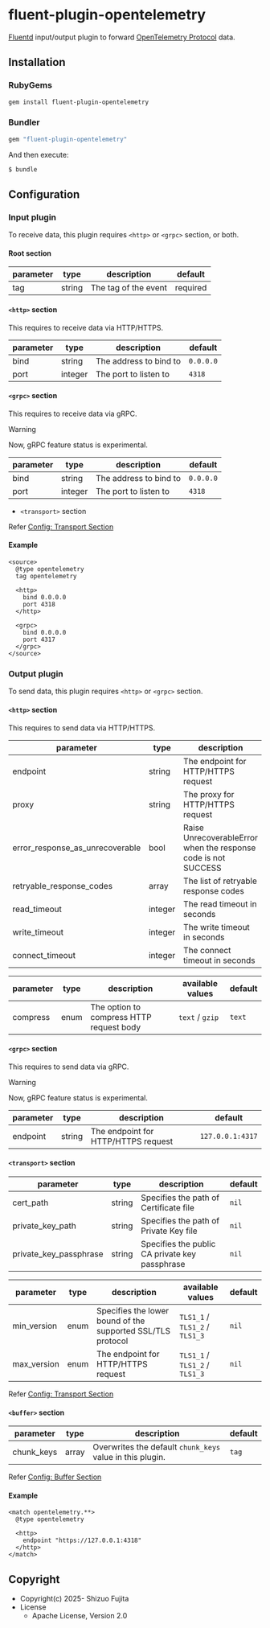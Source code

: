 # fluent-plugin-opentelemetry

[Fluentd](https://fluentd.org/) input/output plugin to forward [OpenTelemetry Protocol](https://github.com/open-telemetry/opentelemetry-proto) data.

## Installation

### RubyGems

```sh
gem install fluent-plugin-opentelemetry
```

### Bundler

```ruby
gem "fluent-plugin-opentelemetry"
```

And then execute:

```sh
$ bundle
```

## Configuration

### Input plugin

To receive data, this plugin requires `<http>` or `<grpc>` section, or both.

#### Root section

| parameter | type   | description          | default  |
|-----------|--------|----------------------|----------|
| tag       | string | The tag of the event | required |

#### `<http>` section

This requires to receive data via HTTP/HTTPS.

| parameter | type    | description            | default   |
|-----------|---------|------------------------|-----------|
| bind      | string  | The address to bind to | `0.0.0.0` |
| port      | integer | The port to listen to  | `4318`    |

#### `<grpc>` section

This requires to receive data via gRPC.

> [!WARNING]
> Now, gRPC feature status is experimental.

| parameter | type    | description            | default   |
|-----------|---------|------------------------|-----------|
| bind      | string  | The address to bind to | `0.0.0.0` |
| port      | integer | The port to listen to  | `4318`    |

* `<transport>` section

Refer [Config: Transport Section](https://docs.fluentd.org/configuration/transport-section)

#### Example

```
<source>
  @type opentelemetry
  tag opentelemetry

  <http>
    bind 0.0.0.0
    port 4318
  </http>

  <grpc>
    bind 0.0.0.0
    port 4317
  </grpc>
</source>
```

### Output plugin

To send data, this plugin requires `<http>` or `<grpc>` section.

#### `<http>` section

This requires to send data via HTTP/HTTPS.

| parameter                       | type    | description                                                    | default                 |
|---------------------------------|---------|----------------------------------------------------------------|-------------------------|
| endpoint                        | string  | The endpoint for HTTP/HTTPS request                            | `http://127.0.0.1:4318` |
| proxy                           | string  | The proxy for HTTP/HTTPS request                               | `nil`                   |
| error_response_as_unrecoverable | bool    | Raise UnrecoverableError when the response code is not SUCCESS | `true`                  |
| retryable_response_codes        | array   | The list of retryable response codes                           | `[429, 502, 503, 504]`  |
| read_timeout                    | integer | The read timeout in seconds                                    | `60`                    |
| write_timeout                   | integer | The write timeout in seconds                                   | `60`                    |
| connect_timeout                 | integer | The connect timeout in seconds                                 | `60`                    |

| parameter | type   | description                               | available values | default |
|-----------|--------|-------------------------------------------|------------------|---------|
| compress  | enum   | The option to compress HTTP request body  | `text` / `gzip`  | `text`  |

#### `<grpc>` section

This requires to send data via gRPC.

> [!WARNING]
> Now, gRPC feature status is experimental.

| parameter                       | type    | description                                                    | default          |
|---------------------------------|---------|----------------------------------------------------------------|------------------|
| endpoint                        | string  | The endpoint for HTTP/HTTPS request                            | `127.0.0.1:4317` |

#### `<transport>` section

| parameter              | type    | description                                    | default |
|------------------------|---------|------------------------------------------------|---------|
| cert_path              | string  | Specifies the path of Certificate file         | `nil`   |
| private_key_path       | string  | Specifies the path of Private Key file         | `nil`   |
| private_key_passphrase | string  | Specifies the public CA private key passphrase | `nil`   |

| parameter   | type | description                                                 | available values               | default |
|-------------|------|-------------------------------------------------------------|--------------------------------|---------|
| min_version | enum | Specifies the lower bound of the supported SSL/TLS protocol | `TLS1_1` / `TLS1_2` / `TLS1_3` | `nil`   |
| max_version | enum | The endpoint for HTTP/HTTPS request                         | `TLS1_1` / `TLS1_2` / `TLS1_3` | `nil`   |

Refer [Config: Transport Section](https://docs.fluentd.org/configuration/transport-section)

#### `<buffer>` section

| parameter  | type   | description                                               | default |
|------------|--------|-----------------------------------------------------------|---------|
| chunk_keys | array  | Overwrites the default `chunk_keys` value in this plugin. | `tag`   |

Refer [Config: Buffer Section](https://docs.fluentd.org/configuration/buffer-section)

#### Example

```
<match opentelemetry.**>
  @type opentelemetry

  <http>
    endpoint "https://127.0.0.1:4318"
  </http>
</match>
```

## Copyright

* Copyright(c) 2025- Shizuo Fujita
* License
  * Apache License, Version 2.0

